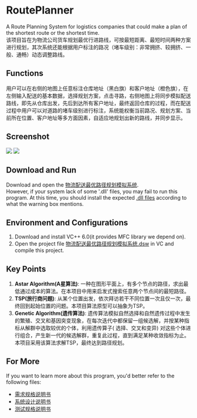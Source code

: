 # RoutePlanner
A Route Planning System for logistics companies that could make a plan of the shortest route or the shortest time.<br>
该项目旨在为物流公司货车规划最优行进路线，可按最短距离、最短时间两种方案进行规划，其次系统还能根据用户标注的路况（堵车级别：非常拥挤、较拥挤、一般、通畅）动态调整路线。

## Functions
用户可以在右侧的地图上任意标注仓库地址（黑白旗）和客户地址（橙色旗），在左侧输入配送的基本数据，选择规划方案，点击寻路，右侧地图上将同步模拟配送路线，即先从仓库出发，先后到达所有客户地址，最终返回仓库的过程，而在配送过程中用户可以对道路的堵车级别进行标注，系统能权衡当前路况、规划方案、当前所在位置、客户地址等多方面因素，自适应地规划出新的路线，并同步显示。

## Screenshot
![](http://yaochenkun.cn/wordpress/wp-content/uploads/2016/07/pathplan.jpg)
![](http://yaochenkun.cn/wordpress/wp-content/uploads/2016/07/pathplan2.jpg)
## Download and Run
Download and open the [物流配送最优路径规划模拟系统](https://github.com/yaochenkun/RoutePlanner/blob/master/物流配送最优路径规划模拟系统.exe).<br>
However, if your system lack of some '.dll' files, you may fail to run this program. At this time, you should install the expected [.dll files](https://github.com/yaochenkun/RoutePlanner/tree/master/缺失文件包) according to what the warning box mentions. 

## Environment and Configurations
1. Download and install VC++ 6.0(it provides MFC library we depend on).
2. Open the project file [物流配送最优路径规划模拟系统.dsw](https://github.com/yaochenkun/RoutePlanner/blob/master/src/物流配送最优路径规划模拟系统.dsw) in VC and compile this project.

## Key Points
1. __Astar Algorithm(A星算法)__: 一种在图形平面上，有多个节点的路径，求出最低通过成本的算法。在本项目中用来启发式搜索任意两个节点间的最短路径。
2. __TSP(旅行商问题)__: 从某个位置出发，依次拜访若干不同位置一次且仅一次，最终回到起始位置的问题。本项目算法原型可以抽象为TSP。
3. __Genetic Algorithm(遗传算法)__: 遗传算法模拟自然选择和自然遗传过程中发生的繁殖、交叉和基因突变现象，在每次迭代中都保留一组候选解，并按某种指标从解群中选取较优的个体，利用遗传算子( 选择、交叉和变异) 对这些个体进行组合，产生新一代的候选解群，重复此过程，直到满足某种收敛指标为止。本项目采用该算法求解TSP，最终达到路径规划。

## For More
If you want to learn more about this program, you'd better refer to the following files:
* [需求规格说明书](https://github.com/yaochenkun/RoutePlanner/blob/master/文档说明/需求规格说明书.pdf)
* [系统设计说明书](https://github.com/yaochenkun/RoutePlanner/blob/master/文档说明/系统设计说明书.pdf)
* [测试规格说明书](https://github.com/yaochenkun/RoutePlanner/blob/master/文档说明/测试规格说明书.pdf)
